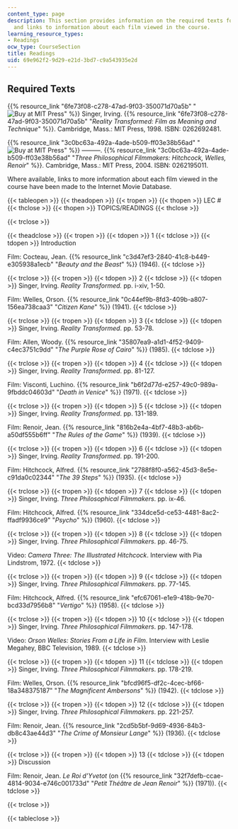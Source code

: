 ```yaml
---
content_type: page
description: This section provides information on the required texts for the course
  and links to information about each film viewed in the course.
learning_resource_types:
- Readings
ocw_type: CourseSection
title: Readings
uid: 69e962f2-9d29-e21d-3bd7-c9a543935e2d
---
```


Required Texts
--------------

{{% resource_link "6fe73f08-c278-47ad-9f03-350071d70a5b" "![Buy at MIT Press](/images/mp_logo.gif)" %}} Singer, Irving. {{% resource_link "6fe73f08-c278-47ad-9f03-350071d70a5b" "_Reality Transformed: Film as Meaning and Technique_" %}}. Cambridge, Mass.: MIT Press, 1998. ISBN: 0262692481.

{{% resource_link "3c0bc63a-492a-4ade-b509-ff03e38b56ad" "![Buy at MIT Press](/images/mp_logo.gif)" %}} ———. {{% resource_link "3c0bc63a-492a-4ade-b509-ff03e38b56ad" "_Three Philosophical Filmmakers: Hitchcock, Welles, Renoir_" %}}. Cambridge, Mass.: MIT Press, 2004. ISBN: 0262195011.

Where available, links to more information about each film viewed in the course have been made to the Internet Movie Database.

{{< tableopen >}}
{{< theadopen >}}
{{< tropen >}}
{{< thopen >}}
LEC #
{{< thclose >}}
{{< thopen >}}
TOPICS/READINGS
{{< thclose >}}

{{< trclose >}}

{{< theadclose >}}
{{< tropen >}}
{{< tdopen >}}
1
{{< tdclose >}}
{{< tdopen >}}
Introduction  
  
Film: Cocteau, Jean. {{% resource_link "c3d47ef3-2840-41c8-b449-e305938a1ecb" "_Beauty and the Beast_" %}} (1946).
{{< tdclose >}}

{{< trclose >}}
{{< tropen >}}
{{< tdopen >}}
2
{{< tdclose >}}
{{< tdopen >}}
Singer, Irving. _Reality Transformed._ pp. i-xiv, 1-50.  
  
Film: Welles, Orson. {{% resource_link "0c44ef9b-8fd3-409b-a807-156ea738caa3" "_Citizen Kane_" %}} (1941).
{{< tdclose >}}

{{< trclose >}}
{{< tropen >}}
{{< tdopen >}}
3
{{< tdclose >}}
{{< tdopen >}}
Singer, Irving. _Reality Transformed_. pp. 53-78.  
  
Film: Allen, Woody. {{% resource_link "35807ea9-a1d1-4f52-9409-c4ec3751c9dd" "_The Purple Rose of Cairo_" %}} (1985).
{{< tdclose >}}

{{< trclose >}}
{{< tropen >}}
{{< tdopen >}}
4
{{< tdclose >}}
{{< tdopen >}}
Singer, Irving. _Reality Transformed_. pp. 81-127.  
  
Film: Visconti, Luchino. {{% resource_link "b6f2d77d-e257-49c0-989a-9fbddc04603d" "_Death in Venice_" %}} (1971).
{{< tdclose >}}

{{< trclose >}}
{{< tropen >}}
{{< tdopen >}}
5
{{< tdclose >}}
{{< tdopen >}}
Singer, Irving. _Reality Transformed_. pp. 131-189.  
  
Film: Renoir, Jean. {{% resource_link "816b2e4a-4bf7-48b3-ab6b-a50df555b6ff" "_The Rules of the Game_" %}} (1939).
{{< tdclose >}}

{{< trclose >}}
{{< tropen >}}
{{< tdopen >}}
6
{{< tdclose >}}
{{< tdopen >}}
Singer, Irving. _Reality Transformed_. pp. 191-200.  
  
Film: Hitchcock, Alfred. {{% resource_link "2788f8f0-a562-45d3-8e5e-c91da0c02344" "_The 39 Steps_" %}} (1935).
{{< tdclose >}}

{{< trclose >}}
{{< tropen >}}
{{< tdopen >}}
7
{{< tdclose >}}
{{< tdopen >}}
Singer, Irving. _Three Philosophical Filmmakers_. pp. ix-46.  
  
Film: Hitchcock, Alfred. {{% resource_link "334dce5d-ce53-4481-8ac2-ffadf9936ce9" "_Psycho_" %}} (1960).
{{< tdclose >}}

{{< trclose >}}
{{< tropen >}}
{{< tdopen >}}
8
{{< tdclose >}}
{{< tdopen >}}
Singer, Irving. _Three Philosophical Filmmakers_. pp. 46-75.  
  
Video: _Camera Three: The Illustrated Hitchcock_. Interview with Pia Lindstrom, 1972.
{{< tdclose >}}

{{< trclose >}}
{{< tropen >}}
{{< tdopen >}}
9
{{< tdclose >}}
{{< tdopen >}}
Singer, Irving. _Three Philosophical Filmmakers_. pp. 77-145.  
  
Film: Hitchcock, Alfred. {{% resource_link "efc67061-e1e9-418b-9e70-bcd33d7956b8" "_Vertigo_" %}} (1958).
{{< tdclose >}}

{{< trclose >}}
{{< tropen >}}
{{< tdopen >}}
10
{{< tdclose >}}
{{< tdopen >}}
Singer, Irving. _Three Philosophical Filmmakers_. pp. 147-178.  
  
Video: _Orson Welles: Stories From a Life in Film_. Interview with Leslie Megahey, BBC Television, 1989.
{{< tdclose >}}

{{< trclose >}}
{{< tropen >}}
{{< tdopen >}}
11
{{< tdclose >}}
{{< tdopen >}}
Singer, Irving. _Three Philosophical Filmmakers_. pp. 178-219.  
  
Film: Welles, Orson. {{% resource_link "bfcd96f5-df2c-4cec-bf66-18a348375187" "_The Magnificent Ambersons_" %}} (1942).
{{< tdclose >}}

{{< trclose >}}
{{< tropen >}}
{{< tdopen >}}
12
{{< tdclose >}}
{{< tdopen >}}
Singer, Irving. _Three Philosophical Filmmakers_. pp. 221-257.  
  
Film: Renoir, Jean. {{% resource_link "2cd5b5bf-9d69-4936-84b3-db8c43ae44d3" "_The Crime of Monsieur Lange_" %}} (1936).
{{< tdclose >}}

{{< trclose >}}
{{< tropen >}}
{{< tdopen >}}
13
{{< tdclose >}}
{{< tdopen >}}
Discussion  
  
Film: Renoir, Jean. _Le Roi d'Yvetot_ (on {{% resource_link "32f7defb-ccae-4814-9034-e746c001733d" "_Petit Théâtre de Jean Renoir_" %}} (1971)).
{{< tdclose >}}

{{< trclose >}}

{{< tableclose >}}